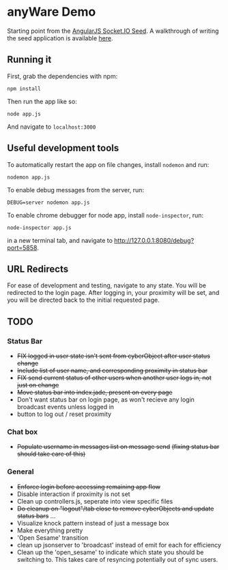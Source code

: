 # anyWare Demo

Starting point from the [AngularJS Socket.IO Seed](https://github.com/btford/angular-socket-io-seed). 
A walkthrough of writing the seed application is available [here](http://briantford.com/blog/angular-socket-io.html).

## Running it

First, grab the dependencies with npm:

    npm install

Then run the app like so:

    node app.js

And navigate to `localhost:3000`

## Useful development tools

To automatically restart the app on file changes, install `nodemon` and run:

	nodemon app.js

To enable debug messages from the server, run:

	DEBUG=server nodemon app.js

To enable chrome debugger for node app, install `node-inspector`, run:

	node-inspector app.js

in a new terminal tab, and navigate to http://127.0.0.1:8080/debug?port=5858.

## URL Redirects

For ease of development and testing, navigate to any state. You will be
redirected to the login page. After logging in, your proximity will be set,
and you will be directed back to the initial requested page.

## TODO

### Status Bar
- ~~FIX logged in user state isn't sent from cyberObject after user status change~~
- ~~Include list of user name, and corresponding proximity in status bar~~
- ~~FIX send current status of other users when another user logs in, not just on change~~
- ~~Move status bar into index.jade, present on every page~~
- Don't want status bar on login page, as won't recieve any login broadcast
  events unless logged in
- button to log out / reset proximity

### Chat box
- ~~Populate username in messages list on message send~~
	~~(fixing status bar should take care of this)~~

### General
- ~~Enforce login before accessing remaining app flow~~
- Disable interaction if proximity is not set
- Clean up controllers.js, seperate into view specific files
- ~~Do cleanup on "logout"/tab close to remove cyberObjects and update status bars~~
...
- Visualize knock pattern instead of just a message box
- Make everything pretty
- 'Open Sesame' transition
- clean up jsonserver to 'broadcast' instead of emit for each for efficiency
- Clean up the 'open_sesame' to indicate which state you should be
switching to. This takes care of resyncing potentially out of sync users.
